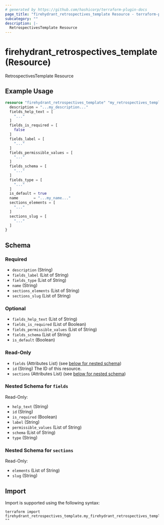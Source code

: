 ```yaml
---
# generated by https://github.com/hashicorp/terraform-plugin-docs
page_title: "firehydrant_retrospectives_template Resource - terraform-provider-firehydrant"
subcategory: ""
description: |-
  RetrospectivesTemplate Resource
---
```


# firehydrant_retrospectives_template (Resource)

RetrospectivesTemplate Resource

## Example Usage

```terraform
resource "firehydrant_retrospectives_template" "my_retrospectives_template" {
  description = "...my_description..."
  fields_help_text = [
    "..."
  ]
  fields_is_required = [
    false
  ]
  fields_label = [
    "..."
  ]
  fields_permissible_values = [
    "..."
  ]
  fields_schema = [
    "..."
  ]
  fields_type = [
    "..."
  ]
  is_default = true
  name       = "...my_name..."
  sections_elements = [
    "..."
  ]
  sections_slug = [
    "..."
  ]
}
```

<!-- schema generated by tfplugindocs -->
## Schema

### Required

- `description` (String)
- `fields_label` (List of String)
- `fields_type` (List of String)
- `name` (String)
- `sections_elements` (List of String)
- `sections_slug` (List of String)

### Optional

- `fields_help_text` (List of String)
- `fields_is_required` (List of Boolean)
- `fields_permissible_values` (List of String)
- `fields_schema` (List of String)
- `is_default` (Boolean)

### Read-Only

- `fields` (Attributes List) (see [below for nested schema](#nestedatt--fields))
- `id` (String) The ID of this resource.
- `sections` (Attributes List) (see [below for nested schema](#nestedatt--sections))

<a id="nestedatt--fields"></a>
### Nested Schema for `fields`

Read-Only:

- `help_text` (String)
- `id` (String)
- `is_required` (Boolean)
- `label` (String)
- `permissible_values` (List of String)
- `schema` (List of String)
- `type` (String)


<a id="nestedatt--sections"></a>
### Nested Schema for `sections`

Read-Only:

- `elements` (List of String)
- `slug` (String)

## Import

Import is supported using the following syntax:

```shell
terraform import firehydrant_retrospectives_template.my_firehydrant_retrospectives_template ""
```
